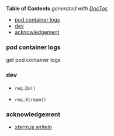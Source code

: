 <!-- START doctoc generated TOC please keep comment here to allow auto update -->
<!-- DON'T EDIT THIS SECTION, INSTEAD RE-RUN doctoc TO UPDATE -->
**Table of Contents**  *generated with [DocToc](https://github.com/thlorenz/doctoc)*

- [pod container logs](#pod-container-logs)
- [dev](#dev)
- [acknowledgement](#acknowledgement)

<!-- END doctoc generated TOC please keep comment here to allow auto update -->

### pod container logs

get pod container logs

### dev

- `req.Do()`

- `req.Stream()`

### acknowledgement

- [xterm.js writeln](https://segmentfault.com/q/1010000019432639)
